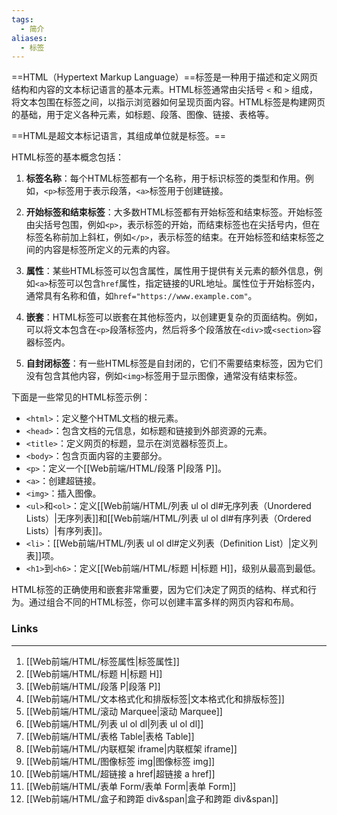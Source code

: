 ```yaml
---
tags:
  - 简介
aliases:
  - 标签
---
```

==HTML（Hypertext Markup Language）==标签是一种用于描述和定义网页结构和内容的文本标记语言的基本元素。HTML标签通常由尖括号 `<` 和 `>` 组成，将文本包围在标签之间，以指示浏览器如何呈现页面内容。HTML标签是构建网页的基础，用于定义各种元素，如标题、段落、图像、链接、表格等。

==HTML是超文本标记语言，其组成单位就是标签。==

HTML标签的基本概念包括：

1. **标签名称**：每个HTML标签都有一个名称，用于标识标签的类型和作用。例如，`<p>`标签用于表示段落，`<a>`标签用于创建链接。

2. **开始标签和结束标签**：大多数HTML标签都有开始标签和结束标签。开始标签由尖括号包围，例如`<p>`，表示标签的开始，而结束标签也在尖括号内，但在标签名称前加上斜杠，例如`</p>`，表示标签的结束。在开始标签和结束标签之间的内容是标签所定义的元素的内容。

3. **属性**：某些HTML标签可以包含属性，属性用于提供有关元素的额外信息，例如`<a>`标签可以包含`href`属性，指定链接的URL地址。属性位于开始标签内，通常具有名称和值，如`href="https://www.example.com"`。

4. **嵌套**：HTML标签可以嵌套在其他标签内，以创建更复杂的页面结构。例如，可以将文本包含在`<p>`段落标签内，然后将多个段落放在`<div>`或`<section>`容器标签内。

5. **自封闭标签**：有一些HTML标签是自封闭的，它们不需要结束标签，因为它们没有包含其他内容，例如`<img>`标签用于显示图像，通常没有结束标签。

下面是一些常见的HTML标签示例：

- `<html>`：定义整个HTML文档的根元素。
- `<head>`：包含文档的元信息，如标题和链接到外部资源的元素。
- `<title>`：定义网页的标题，显示在浏览器标签页上。
- `<body>`：包含页面内容的主要部分。
- `<p>`：定义一个[[Web前端/HTML/段落 P|段落 P]]。
- `<a>`：创建超链接。
- `<img>`：插入图像。
- `<ul>`和`<ol>`：定义[[Web前端/HTML/列表 ul ol dl#无序列表（Unordered Lists）|无序列表]]和[[Web前端/HTML/列表 ul ol dl#有序列表（Ordered Lists）|有序列表]]。
- `<li>`：[[Web前端/HTML/列表 ul ol dl#定义列表（Definition List）|定义列表]]项。
- `<h1>`到`<h6>`：定义[[Web前端/HTML/标题 H|标题 H]]，级别从最高到最低。

HTML标签的正确使用和嵌套非常重要，因为它们决定了网页的结构、样式和行为。通过组合不同的HTML标签，你可以创建丰富多样的网页内容和布局。

### Links
---
1. [[Web前端/HTML/标签属性|标签属性]]
2. [[Web前端/HTML/标题 H|标题 H]]
3. [[Web前端/HTML/段落 P|段落 P]]
4. [[Web前端/HTML/文本格式化和排版标签|文本格式化和排版标签]]
5. [[Web前端/HTML/滚动 Marquee|滚动 Marquee]]
6. [[Web前端/HTML/列表 ul ol dl|列表 ul ol dl]]
7. [[Web前端/HTML/表格 Table|表格 Table]]
8. [[Web前端/HTML/内联框架 iframe|内联框架 iframe]]
9. [[Web前端/HTML/图像标签 img|图像标签 img]]
10. [[Web前端/HTML/超链接 a href|超链接 a href]]
11. [[Web前端/HTML/表单 Form/表单 Form|表单 Form]]
12. [[Web前端/HTML/盒子和跨距 div&span|盒子和跨距 div&span]]


